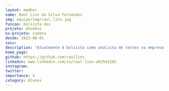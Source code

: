 ```yaml
---
layout: member
name: Raul Lins da Silva Fernandes 
img: equipe/img/raul_lins.jpg
funcao: bolsista dev
projeto: phoebus
ex-projeto: codata
desde: 2023-08-01
saiu: 
description: "Atualmente é bolsista como analista de testes na empresa Phoebus Tecnologia, desde Julho de 2024. Atuou no projeto junto à empresa CODATA como analista de requisitos e qualidade de Agosto de 2023 a Junho de 2024"
home_page: 
github: https://github.com/raullins
linkedin: www.linkedin.com/in/raul-lins-a029a3285
instagram: 
twitter: 
importance: 4
category: Alunos
---
```

